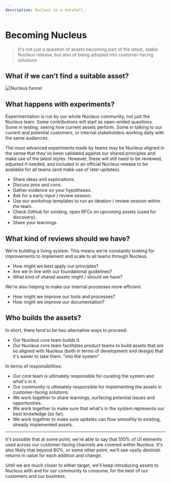 ```yaml
---
description: Nucleus in a nutshell.
---
```


# Becoming Nucleus

> It's not just a question of assets becoming part of the latest, stable Nucleus release, but also of being adopted into customer-facing solutions

## What if we can't find a suitable asset?

![Nucleus funnel](https://user-images.githubusercontent.com/43471890/62045060-4dffde80-b1fc-11e9-8991-a9bcebd65cd3.png)

## What happens with experiments?

Experimentation is run by our whole Nucleus community, not just the Nucleus team. Some contributions will start as open-ended questions. Some in testing, seeing how current assets perform. Some in talking to our current and potential customers, or internal stakeholders working daily with the same audiences.

The most advanced experiments made by teams may be Nucleus aligned in the sense that they've been validated against our shared principles and make use of the latest styles. However, these will still need to be reviewed, adjusted if needed, and included in an official Nucleus release to be available for all teams (and make use of later updates).

* Share ideas and explorations.
* Discuss pros and cons.
* Gather evidence on your hypotheses.
* Ask for a early input / review session.
* Use our workshop templates to run an ideation / review session within the team.
* Check GitHub for existing, open RFCs on upcoming assets (used for discovery).
* Share your learnings.

## What kind of reviews should we have?

We're building a living system. This means we're constantly looking for improvements to implement and scale to all teams through Nucleus.

* How might we best apply our principles?
* Are we in line with our foundational guidelines?
* What kind of shared assets might / should we have?

We're also helping to make our internal processes more efficient.

* How might we improve our tools and processes?
* How might we improve our documentation?

## Who builds the assets?

In short, there tend to be two alternative ways to proceed:

* Our Nucleus core team builds it.
* Our Nucleus core team facilitates product teams to build assets that are so aligned with Nucleus (both in terms of development and design) that it's easier to take them. "into the system"

In terms of responsibilities:

* Our core team is ultimately responsible for curating the system and what's in it.
* Our community is ultimately responsible for implementing the assets in customer-facing solutions.
* We work together to share learnings, surfacing potential issues and opportunities.
* We work together to make sure that what's in the system represents our best knowledge (so far).
* We work together to make sure updates can flow smoothly to existing, already implemented assets.

---

It's possible that at some point, we're able to say that 100% of UI elements used across our customer-facing channels are covered within Nucleus. It's also likely that beyond 80%, or some other point, we'll see vastly diminish returns in value for each addition and change.

Until we are much closer to either target, we'll keep introducing assets to Nucleus with and for our community to consume, for the best of our customers and our business.
